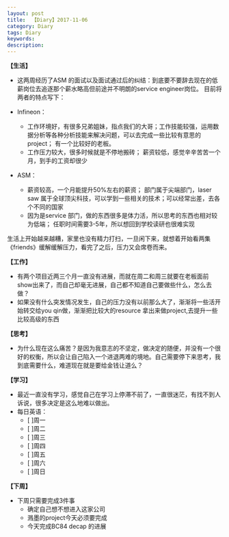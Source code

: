 ```yaml
---
layout: post
title:  【Diary】2017-11-06
category: Diary
tags: Diary
keywords:
description:
---
```




**【生活】**

- 这两周经历了ASM 的面试以及面试通过后的纠结：到底要不要辞去现在的低薪岗位去追逐那个薪水略高但前途并不明朗的service engineer岗位。 目前将两者的特点写下：

- Infineon：
  - 工作环境好，有很多兄弟姐妹，指点我们的大哥；工作技能较强，运用数据分析等各种分析技能来解决问题，可以去完成一些比较有意思的project； 有一个比较好的老板。
  - 工作压力较大，很多时候就是不停地搬砖； 薪资较低，感觉辛辛苦苦一个月，到手的工资却很少

- ASM：
  - 薪资较高，一个月能提升50%左右的薪资； 部门属于尖端部门，laser saw 属于全球顶尖科技，可以学到一些相关的技术；可以经常出差，去各个不同的国家
  -  因为是service 部门，做的东西很多是体力活，所以思考的东西也相对较为低端； 任职时间需要3-5年，所以想回到学校读研也很难实现

生活上开始越来越糟，家里也没有精力打扫，一旦闲下来，就想着开始看两集《friends》缓解缓解压力，看完了之后，压力又会席卷而来。


**【工作】**

- 有两个项目近两三个月一直没有进展，而就在周二和周三就要在老板面前show出来了，而自己却毫无进展，自己都不知道自己要做些什么，怎么去做？
- 如果没有什么突发情况发生，自己的压力没有以前那么大了，渐渐将一些活开始转交给you qin做，渐渐把比较大的resource 拿出来做project,去提升一些比较高级的东西


**【思考】**

- 为什么现在这么痛苦？是因为我意志的不坚定，做决定的随便，并没有一个很好的权衡，所以会让自己陷入一个进退两难的境地。自己需要停下来思考，我到底需要什么，难道现在就是要给金钱让道么？

**【学习】**

- 最近一直没有学习，感觉自己在学习上停滞不前了，一直很迷茫，有找不到人诉说，很多决定是这么地难以做出。
- 每日英语： 
    - [ ]周一
    - [ ]周二
    - [ ]周三
    - [ ]周四
    - [ ]周五
    - [ ]周六
    - [ ]周日

**【下周】**

- 下周只需要完成3件事
  - 确定自己想不想进入这家公司
  - 溅墨的project今天必须要完成
  - 今天完成BC84 decap 的进展


